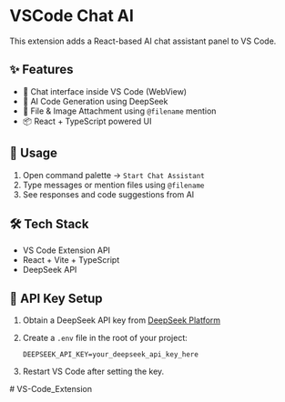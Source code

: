 # VSCode Chat AI

This extension adds a React-based AI chat assistant panel to VS Code.

## ✨ Features

- 💬 Chat interface inside VS Code (WebView)
- 🧠 AI Code Generation using DeepSeek
- 📎 File & Image Attachment using `@filename` mention
- 📦 React + TypeScript powered UI

## 🚀 Usage

1. Open command palette → `Start Chat Assistant`
2. Type messages or mention files using `@filename`
3. See responses and code suggestions from AI

## 🛠️ Tech Stack

- VS Code Extension API
- React + Vite + TypeScript
- DeepSeek API

## 🔑 API Key Setup

1. Obtain a DeepSeek API key from [DeepSeek Platform](https://platform.deepseek.com/api_keys)
2. Create a `.env` file in the root of your project:

   ```env
   DEEPSEEK_API_KEY=your_deepseek_api_key_here
   ```

3. Restart VS Code after setting the key.

#   V S - C o d e _ E x t e n s i o n  
 